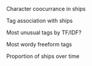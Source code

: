 Character coocurrance in ships

Tag association with ships

Most unusual tags by TF/IDF?

Most wordy freeform tags

Proportion of ships over time
